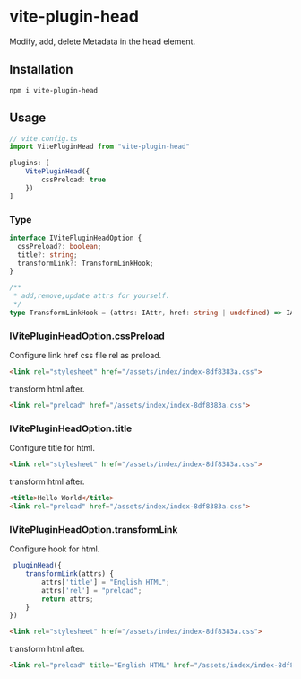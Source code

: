 # vite-plugin-head

Modify, add, delete Metadata in the head element.

## Installation

`npm i vite-plugin-head`

## Usage


```ts
// vite.config.ts
import VitePluginHead from "vite-plugin-head"

plugins: [
    VitePluginHead({
        cssPreload: true
    })
]
```

### Type 

```ts
interface IVitePluginHeadOption {
  cssPreload?: boolean;
  title?: string;
  transformLink?: TransformLinkHook;
}

/**
 * add,remove,update attrs for yourself.
 */
type TransformLinkHook = (attrs: IAttr, href: string | undefined) => IAttr;
```

### IVitePluginHeadOption.cssPreload

Configure link href css file rel as preload.

```html
<link rel="stylesheet" href="/assets/index/index-8df8383a.css">
```

transform html after.

```html
<link rel="preload" href="/assets/index/index-8df8383a.css">
```

### IVitePluginHeadOption.title

Configure title for html.

```html
<link rel="stylesheet" href="/assets/index/index-8df8383a.css">
```

transform html after.

```html
<title>Hello World</title>
<link rel="preload" href="/assets/index/index-8df8383a.css">
```

### IVitePluginHeadOption.transformLink

Configure hook for html.

```ts
 pluginHead({
    transformLink(attrs) {
        attrs['title'] = "English HTML";
        attrs['rel'] = "preload";
        return attrs;
    }
})
```

```html
<link rel="stylesheet" href="/assets/index/index-8df8383a.css">
```

transform html after.

```html
<link rel="preload" title="English HTML" href="/assets/index/index-8df8383a.css">
```
